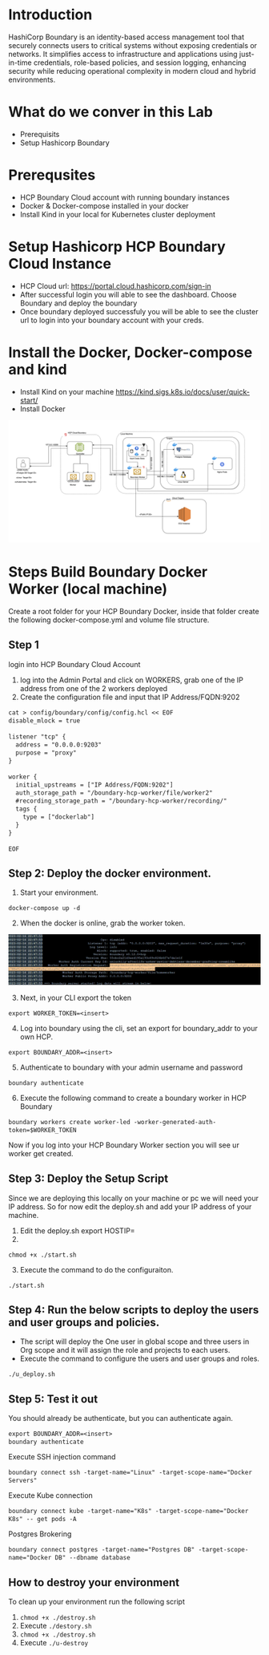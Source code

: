 # Introduction
HashiCorp Boundary is an identity-based access management tool that securely connects users to critical systems without exposing credentials or networks. It simplifies access to infrastructure and applications using just-in-time credentials, role-based policies, and session logging, enhancing security while reducing operational complexity in modern cloud and hybrid environments.

# What do we conver in this Lab
* Prerequisits
* Setup Hashicorp Boundary

# Prerequsites
* HCP Boundary Cloud account with running boundary instances
* Docker & Docker-compose installed in your docker
* Install Kind in your local for Kubernetes cluster deployment

# Setup Hashicorp HCP Boundary Cloud Instance
* HCP Cloud url: https://portal.cloud.hashicorp.com/sign-in
* After successful login you will able to see the dashboard. Choose Boundary and deploy the boundary
* Once boundary deployed successfuly you will be able to see the cluster url to login into your boundary account with your creds.

# Install the Docker, Docker-compose and kind
* Install Kind on your machine https://kind.sigs.k8s.io/docs/user/quick-start/
* Install Docker 


![title](./images/lab_architecture.png)

# Steps Build Boundary Docker Worker (local machine)
Create a root folder for your HCP Boundary Docker, inside that folder create the following docker-compose.yml and volume file structure.

## Step 1
login into HCP Boundary Cloud Account

1. log into the Admin Portal and click on WORKERS, grab one of the IP address from one of the 2 workers deployed
2. Create the configuration file and input that IP Address/FQDN:9202 

```
cat > config/boundary/config/config.hcl << EOF
disable_mlock = true

listener "tcp" {
  address = "0.0.0.0:9203"
  purpose = "proxy"
}

worker {
  initial_upstreams = ["IP Address/FQDN:9202"]
  auth_storage_path = "/boundary-hcp-worker/file/worker2"
  #recording_storage_path = "/boundary-hcp-worker/recording/"
  tags {
    type = ["dockerlab"]
  }
}

EOF
```

## Step 2: Deploy the docker environment. 

1. Start your environment.
 
```
docker-compose up -d
```

2. When the docker is online, grab the worker token.

![title](./images/hcp_worker.png)

3. Next, in your CLI export the token

```
export WORKER_TOKEN=<insert>
```

4. Log into boundary using the cli, set an export for boundary_addr to your own HCP.

```
export BOUNDARY_ADDR=<insert>
```

5. Authenticate to boundary with your admin username and password

```
boundary authenticate 
```

6. Execute the following command to create a boundary worker in HCP Boundary

```
boundary workers create worker-led -worker-generated-auth-token=$WORKER_TOKEN
```

Now if you log into your HCP Boundary Worker section you will see ur worker get created.


## Step 3: Deploy the Setup Script
Since we are deploying this locally on your machine or pc we will need your IP address. So for now edit the deploy.sh and add your IP address of your machine. 

1. Edit the deploy.sh export HOSTIP=<insert your pc ip>
2. 

``` 
chmod +x ./start.sh 
```
3. Execute the command to do the configuraiton.

```
./start.sh
```

## Step 4: Run the below scripts to deploy the users and user groups and policies.
* The script will deploy the One user in global scope and three users in Org scope and it will assign the role and projects to each users.
* Execute the command to configure the users and user groups and roles.

```
./u_deploy.sh
```

## Step 5: Test it out
You should already be authenticate, but you can authenticate again.  
```
export BOUNDARY_ADDR=<insert>
boundary authenticate 
```

Execute SSH injection command

```
boundary connect ssh -target-name="Linux" -target-scope-name="Docker Servers"
```


Execute Kube connection 

```
boundary connect kube -target-name="K8s" -target-scope-name="Docker K8s" -- get pods -A
```


Postgres Brokering 

```
boundary connect postgres -target-name="Postgres DB" -target-scope-name="Docker DB" --dbname database
```

## How to destroy your environment
To clean up your environment run the following script
1. ``` chmod +x ./destroy.sh ```
2. Execute ``` ./destory.sh  ```
3. ``` chmod +x ./destroy.sh ```
4. Execute ``` ./u-destroy ```

